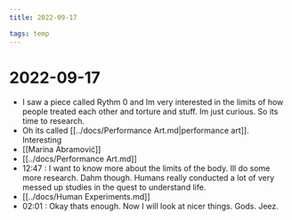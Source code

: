 ```yaml
---
title: 2022-09-17

tags: temp 
---
```


# 2022-09-17
- I saw a piece called Rythm 0 and Im very interested in the limits of how people treated each other and torture and stuff. Im just curious. So its time to research.
- Oh its called [[../docs/Performance Art.md|performance art]]. Interesting
- [[Marina Abramović]]
- [[../docs/Performance Art.md]]
- 12:47 : I want to know more about the limits of the body. Ill do some more research. Dahm though. Humans really conducted a lot of very messed up studies in the quest to understand life.
- [[../docs/Human Experiments.md]]
- 02:01 : Okay thats enough. Now I will look at nicer things. Gods. Jeez.
